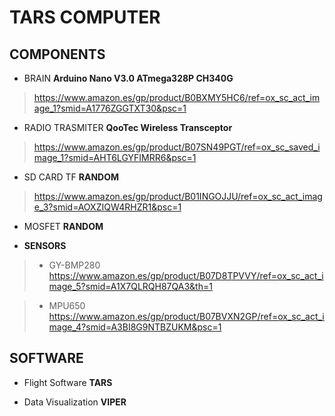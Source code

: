 # TARS COMPUTER

## COMPONENTS

* BRAIN
**Arduino Nano V3.0 ATmega328P CH340G**
> https://www.amazon.es/gp/product/B0BXMY5HC6/ref=ox_sc_act_image_1?smid=A1776ZGGTXT30&psc=1

* RADIO TRASMITER
**QooTec Wireless Transceptor**
> https://www.amazon.es/gp/product/B07SN49PGT/ref=ox_sc_saved_image_1?smid=AHT6LGYFIMRR6&psc=1

* SD CARD TF
**RANDOM**
> https://www.amazon.es/gp/product/B01INGOJJU/ref=ox_sc_act_image_3?smid=AOXZIQW4RHZR1&psc=1

* MOSFET
**RANDOM**
>

* **SENSORS**
> * GY-BMP280
> https://www.amazon.es/gp/product/B07D8TPVVY/ref=ox_sc_act_image_5?smid=A1X7QLRQH87QA3&th=1

> * MPU650
> https://www.amazon.es/gp/product/B07BVXN2GP/ref=ox_sc_act_image_4?smid=A3BI8G9NTBZUKM&psc=1

## SOFTWARE

* Flight Software
**TARS**
>

* Data Visualization
**VIPER**
>